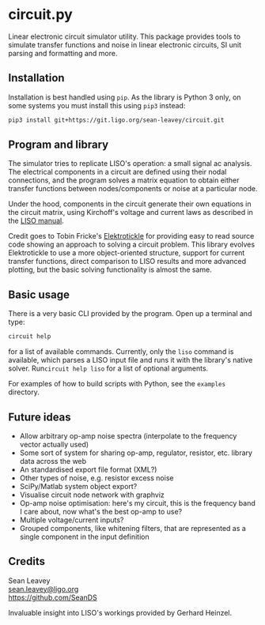 # circuit.py
Linear electronic circuit simulator utility. This package provides tools to
simulate transfer functions and noise in linear electronic circuits, SI unit
parsing and formatting and more.

## Installation
Installation is best handled using `pip`. As the library is Python 3 only, on
some systems you must install this using `pip3` instead:
```bash
pip3 install git+https://git.ligo.org/sean-leavey/circuit.git
```

## Program and library
The simulator tries to replicate LISO's operation: a small signal ac analysis.
The electrical components in a circuit are defined using their nodal
connections, and the program solves a matrix equation to obtain either transfer
functions between nodes/components or noise at a particular node.

Under the hood, components in the circuit generate their own equations in the
circuit matrix, using Kirchoff's voltage and current laws as described in the
[LISO manual](http://www2.mpq.mpg.de/~ros/geo600_docu/soft/liso/manual.pdf).

Credit goes to Tobin Fricke's [Elektrotickle](https://github.com/tobin/Elektrotickle/)
for providing easy to read source code showing an approach to solving a circuit
problem. This library evolves Elektrotickle to use a more object-oriented
structure, support for current transfer functions, direct comparison to LISO
results and more advanced plotting, but the basic solving functionality is
almost the same.

## Basic usage
There is a very basic CLI provided by the program. Open up a terminal and type:
```bash
circuit help
```
for a list of available commands. Currently, only the `liso` command is
available, which parses a LISO input file and runs it with the library's native
solver. Run`circuit help liso` for a list of optional arguments.

For examples of how to build scripts with Python, see the `examples` directory.

## Future ideas
  - Allow arbitrary op-amp noise spectra (interpolate to the frequency vector
    actually used)
  - Some sort of system for sharing op-amp, regulator, resistor, etc. library
    data across the web
  - An standardised export file format (XML?)
  - Other types of noise, e.g. resistor excess noise
  - SciPy/Matlab system object export?
  - Visualise circuit node network with graphviz
  - Op-amp noise optimisation: here's my circuit, this is the frequency band I
    care about, now what's the best op-amp to use?
  - Multiple voltage/current inputs?
  - Grouped components, like whitening filters, that are represented as a single
    component in the input definition

## Credits
Sean Leavey  
<sean.leavey@ligo.org>  
https://github.com/SeanDS

Invaluable insight into LISO's workings provided by Gerhard Heinzel.
